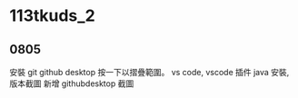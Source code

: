 # 113tkuds_2


## 0805
安裝 git github desktop
按一下以摺疊範圍。
vs code, vscode 插件
java 安裝,版本截圖
新增 githubdesktop 截圖